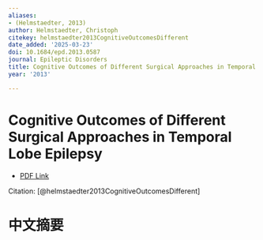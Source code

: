```yaml
---
aliases:
- (Helmstaedter, 2013)
author: Helmstaedter, Christoph
citekey: helmstaedter2013CognitiveOutcomesDifferent
date_added: '2025-03-23'
doi: 10.1684/epd.2013.0587
journal: Epileptic Disorders
title: Cognitive Outcomes of Different Surgical Approaches in Temporal Lobe Epilepsy
year: '2013'

---
```

# Cognitive Outcomes of Different Surgical Approaches in Temporal Lobe Epilepsy
- [PDF Link](zotero://open-pdf/library/items/W52YC3TV)

Citation: [@helmstaedter2013CognitiveOutcomesDifferent]

# 中文摘要
